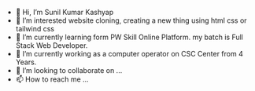 - 👋 Hi, I’m Sunil Kumar Kashyap
- 👀 I’m interested website cloning, creating a new thing using html css or tailwind css 
- 🌱 I’m currently learning form PW Skill Online Platform. my batch is Full Stack Web Developer.
- 🌱 I’m currently working as a computer operator on CSC Center from 4 Years.
- 💞️ I’m looking to collaborate on ...
- 📫 How to reach me ...

<!---
sitapuruniversal/sitapuruniversal is a ✨ special ✨ repository because its `README.md` (this file) appears on your GitHub profile.
You can click the Preview link to take a look at your changes.
--->
